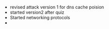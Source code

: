 - revised attack version 1 for dns cache poision
- started version2 after quiz
- Started networking protocols
- 